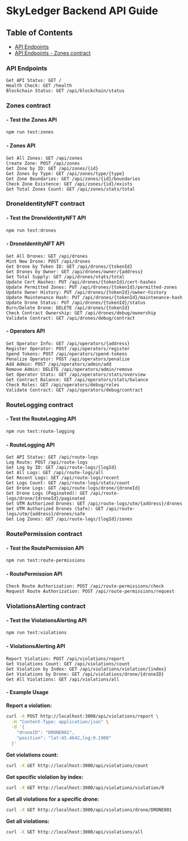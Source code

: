 # SkyLedger Backend API Guide

## Table of Contents

- [API Endpoints](#api-endpoints)
- [API Endpoints - Zones contract](#--zones-api)


### API Endpoints

```http
Get API Status: GET /    
Health Check: GET /health
Blockchain Status: GET /api/blockchain/status
```

### Zones contract

#### - Test the Zones API
```bash
npm run test:zones
```

#### - Zones API
```http
Get All Zones: GET /api/zones
Create Zone: POST /api/zones
Get Zone by ID: GET /api/zones/{id}
Get Zones by Type: GET /api/zones/type/{type}
Get Zone Boundaries: GET /api/zones/{id}/boundaries
Check Zone Existence: GET /api/zones/{id}/exists
Get Total Zones Count: GET /api/zones/stats/total
```

### DroneIdentityNFT contract

#### - Test the DroneIdentityNFT API
```bash
npm run test:drones
```

#### - DroneIdentityNFT API
```http
Get All Drones: GET /api/drones
Mint New Drone: POST /api/drones
Get Drone by Token ID: GET /api/drones/{tokenId}
Get Drones by Owner: GET /api/drones/owner/{address}
Get Total Supply: GET /api/drones/stats/total
Update Cert Hashes: PUT /api/drones/{tokenId}/cert-hashes
Update Permitted Zones: PUT /api/drones/{tokenId}/permitted-zones
Update Owner History: PUT /api/drones/{tokenId}/owner-history
Update Maintenance Hash: PUT /api/drones/{tokenId}/maintenance-hash
Update Drone Status: PUT /api/drones/{tokenId}/status
Burn/Delete Drone: DELETE /api/drones/{tokenId}
Check Contract Ownership: GET /api/drones/debug/ownership
Validate Contract: GET /api/drones/debug/contract
```

#### - Operators API
```http
Get Operator Info: GET /api/operators/{address}
Register Operator: POST /api/operators/register
Spend Tokens: POST /api/operators/spend-tokens
Penalize Operator: POST /api/operators/penalize
Add Admin: POST /api/operators/admin/add
Remove Admin: DELETE /api/operators/admin/remove
Get Operator Stats: GET /api/operators/stats/overview
Get Contract Balance: GET /api/operators/stats/balance
Check Roles: GET /api/operators/debug/roles
Validate Contract: GET /api/operators/debug/contract
```

### RouteLogging contract

#### - Test the RouteLogging API
```bash
npm run test:route-logging
```

#### - RouteLogging API
```http
Get API Status: GET /api/route-logs
Log Route: POST /api/route-logs
Get Log by ID: GET /api/route-logs/{logId}
Get All Logs: GET /api/route-logs/all
Get Recent Logs: GET /api/route-logs/recent
Get Logs Count: GET /api/route-logs/stats/count
Get Drone Logs: GET /api/route-logs/drone/{droneId}
Get Drone Logs (Paginated): GET /api/route-logs/drone/{droneId}/paginated
Get UTM Authorized Drones: GET /api/route-logs/utm/{address}/drones
Get UTM Authorized Drones (Safe): GET /api/route-logs/utm/{address}/drones/safe
Get Log Zones: GET /api/route-logs/{logId}/zones
```

### RoutePermission contract

#### - Test the RoutePermission API
```bash
npm run test:route-permissions
```

#### - RoutePermission API
```http
Check Route Authorization: POST /api/route-permissions/check
Request Route Authorization: POST /api/route-permissions/request
```

### ViolationsAlerting contract

#### - Test the ViolationsAlerting API
```bash
npm run test:violations
```

#### - ViolationsAlerting API
```http
Report Violation: POST /api/violations/report
Get Violations Count: GET /api/violations/count
Get Violation by Index: GET /api/violations/violation/{index}
Get Violations by Drone: GET /api/violations/drone/{droneID}
Get All Violations: GET /api/violations/all
```

#### - Example Usage

**Report a violation:**
```bash
curl -X POST http://localhost:3000/api/violations/report \
  -H "Content-Type: application/json" \
  -d '{
    "droneID": "DRONE001",
    "position": "lat:45.4642,lng:9.1900"
  }'
```

**Get violations count:**
```bash
curl -X GET http://localhost:3000/api/violations/count
```

**Get specific violation by index:**
```bash
curl -X GET http://localhost:3000/api/violations/violation/0
```

**Get all violations for a specific drone:**
```bash
curl -X GET http://localhost:3000/api/violations/drone/DRONE001
```

**Get all violations:**
```bash
curl -X GET http://localhost:3000/api/violations/all
```